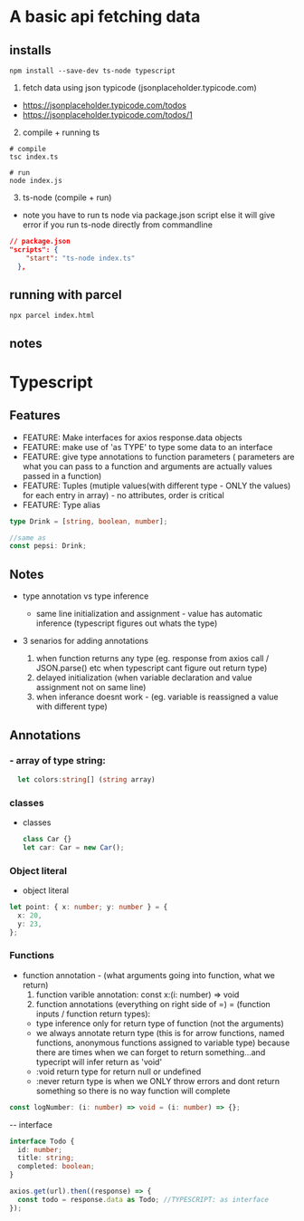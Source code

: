 # A basic api fetching data

## installs

```shell
npm install --save-dev ts-node typescript
```

1. fetch data using json typicode (jsonplaceholder.typicode.com)

- https://jsonplaceholder.typicode.com/todos
- https://jsonplaceholder.typicode.com/todos/1

2. compile + running ts

```shell
# compile
tsc index.ts

# run
node index.js
```

3. ts-node (compile + run)

- note you have to run ts node via package.json script else it will give error if you run ts-node directly from commandline

```json
// package.json
"scripts": {
    "start": "ts-node index.ts"
  },
```

## running with parcel

```shell
npx parcel index.html
```

## notes

# Typescript

## Features

- FEATURE: Make interfaces for axios response.data objects
- FEATURE: make use of 'as TYPE' to type some data to an interface
- FEATURE: give type annotations to function parameters ( parameters are what you can pass to a function and arguments are actually values passed in a function)
- FEATURE: Tuples (mutiple values(with different type - ONLY the values) for each entry in array) - no attributes, order is critical
- FEATURE: Type alias

```ts
type Drink = [string, boolean, number];

//same as
const pepsi: Drink;
```

## Notes

- type annotation vs type inference
  - same line initialization and assignment - value has automatic inference (typescript figures out whats the type)
- 3 senarios for adding annotations

  1. when function returns any type (eg. response from axios call / JSON.parse() etc when typescript cant figure out return type)
  2. delayed initialization (when variable declaration and value assignment not on same line)
  3. when inferance doesnt work - (eg. variable is reassigned a value with different type)

## Annotations

### - array of type string:

```ts
  let colors:string[] (string array)
```

### classes

- classes
  ```ts
  class Car {}
  let car: Car = new Car();
  ```

### Object literal

- object literal

```ts
let point: { x: number; y: number } = {
  x: 20,
  y: 23,
};
```

### Functions

- function annotation - (what arguments going into function, what we return)
  1. function varible annotation: const x:(i: number) => void
  2. function annotations (everything on right side of =) = (function inputs / function return types):
  - type inference only for return type of function (not the arguments)
  - we always annotate return type (this is for arrow functions, named functions, anonymous functions assigned to variable type) because there are times when we can forget to return something...and typecript will infer return as 'void'
  - :void return type for return null or undefined
  - :never return type is when we ONLY throw errors and dont return something so there is no way function will complete

```ts
const logNumber: (i: number) => void = (i: number) => {};
```

-- interface

```ts
interface Todo {
  id: number;
  title: string;
  completed: boolean;
}

axios.get(url).then((response) => {
  const todo = response.data as Todo; //TYPESCRIPT: as interface
});
```
